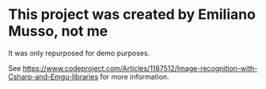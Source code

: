 # This project was created by Emiliano Musso, not me

It was only repurposed for demo purposes.

See https://www.codeproject.com/Articles/1187512/Image-recognition-with-Csharp-and-Emgu-libraries for more information.
